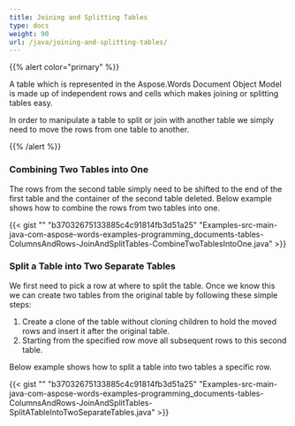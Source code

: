 ```yaml
---
title: Joining and Splitting Tables
type: docs
weight: 90
url: /java/joining-and-splitting-tables/
---
```


{{% alert color="primary" %}} 

A table which is represented in the Aspose.Words Document Object Model is made up of independent rows and cells which makes joining or splitting tables easy.

In order to manipulate a table to split or join with another table we simply need to move the rows from one table to another.

{{% /alert %}} 
### **Combining Two Tables into One**
The rows from the second table simply need to be shifted to the end of the first table and the container of the second table deleted. Below example shows how to combine the rows from two tables into one.

{{< gist "" "b37032675133885c4c91814fb3d51a25" "Examples-src-main-java-com-aspose-words-examples-programming_documents-tables-ColumnsAndRows-JoinAndSplitTables-CombineTwoTablesIntoOne.java" >}}
### **Split a Table into Two Separate Tables**
We first need to pick a row at where to split the table. Once we know this we can create two tables from the original table by following these simple steps:

1. Create a clone of the table without cloning children to hold the moved rows and insert it after the original table.
1. Starting from the specified row move all subsequent rows to this second table.

Below example shows how to split a table into two tables a specific row.

{{< gist "" "b37032675133885c4c91814fb3d51a25" "Examples-src-main-java-com-aspose-words-examples-programming_documents-tables-ColumnsAndRows-JoinAndSplitTables-SplitATableIntoTwoSeparateTables.java" >}}
